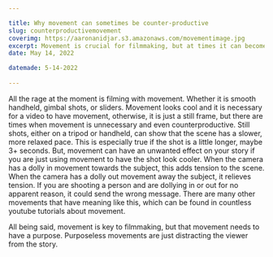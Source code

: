 ```yaml
---

title: Why movement can sometimes be counter-productive
slug: counterproductivemovement
coverimg: https://aaronanidjar.s3.amazonaws.com/movementimage.jpg
excerpt: Movement is crucial for filmmaking, but at times it can become too much, with useless pans, dollys, and other moves that don’t add value to videos.
date: May 14, 2022

datemade: 5-14-2022
 
---
```


All the rage at the moment is filming with movement. Whether it is smooth handheld, gimbal shots, or sliders. Movement looks cool and it is necessary for a video to have movement, otherwise, it is just a still frame, but there are times when movement is unnecessary and even counterproductive. Still shots, either on a tripod or handheld, can show that the scene has a slower, more relaxed pace. This is especially true if the shot is a little longer, maybe 3+ seconds. But, movement can have an unwanted effect on your story if you are just using movement to have the shot look cooler. When the camera has a dolly in movement towards the subject, this adds tension to the scene. When the camera has a dolly out movement away the subject, it relieves tension. If you are shooting a person and are dollying in or out for no apparent reason, it could send the wrong message. There are many other movements that have meaning like this, which can be found in countless youtube tutorials about movement.

All being said, movement is key to filmmaking, but that movement needs to have a purpose. Purposeless movements are just distracting the viewer from the story.
